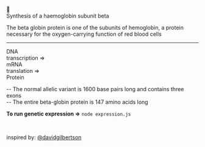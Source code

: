 🧬<br>
Synthesis of a haemoglobin subunit beta

The beta globin protein is one of the subunits of hemoglobin, a protein necessary for the oxygen-carrying function of red blood cells

<hr>

DNA<br>
transcription =><br>
mRNA<br>
translation =><br>
Protein

-- The normal allelic variant is 1600 base pairs long and contains three exons<br>
-- The entire beta-globin protein is 147 amino acids long

**To run genetic expression =>**
`node expression.js`

<br>

inspired by: <a href="https://github.com/davidgilbertson" target="_blank">@davidgilbertson</a>
